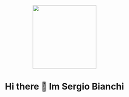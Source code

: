 <div id="header" align="center">
	<img src="https://media.giphy.com/media/6wa5vuYvetU1Jibm13/giphy.gif" width="200" />
</div>
<h1 align="Center"> Hi there 👋 Im Sergio Bianchi</h1>


<!--
### Hi there 👋
**sbianchie/sbianchie** is a ✨ _special_ ✨ repository because its `README.md` (this file) appears on your GitHub profile.

Here are some ideas to get you started:

- 🔭 I’m currently working on ...
- 🌱 I’m currently learning ...
- 👯 I’m looking to collaborate on ...
- 🤔 I’m looking for help with ...
- 💬 Ask me about ...
- 📫 How to reach me: ...
- 😄 Pronouns: ...
- ⚡ Fun fact: ...
-->
